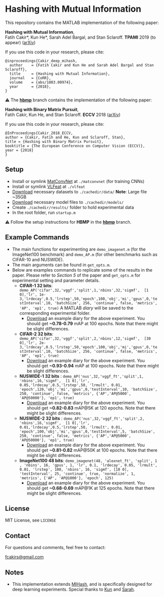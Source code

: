 # Hashing with Mutual Information
This repository contains the MATLAB implementation of the following paper:

**Hashing with Mutual Information**,  
Fatih Cakir*, Kun He*, Sarah Adel Bargal, and Stan Sclaroff.
**TPAMI** 2019 (to appear) ([arXiv](https://arxiv.org/abs/1803.00974))

If you use this code in your research, please cite:
```
@inproceedings{Cakir_deep_mihash,
  author    = {Fatih Cakir and Kun He and Sarah Adel Bargal and Stan Sclaroff},
  title     = {Hashing with Mutual Information},
  journal   = {CoRR},
  volume    = {abs/1803.00974},
  year      = {2018},
}
```

:warning: The **[hbmp](https://github.com/fcakir/deep-mihash/tree/hbmp)** branch contains the implementation of the following paper:

**Hashing with Binary Matrix Pursuit**,  
Fatih Cakir, Kun He, and Stan Sclaroff.
**ECCV** 2018 ([arXiv](http://openaccess.thecvf.com/content_ECCV_2018/html/Fatih_Cakir_Hashing_with_Binary_ECCV_2018_paper.html))

If you use this code in your research, please cite:
```
@InProceedings{Cakir_2018_ECCV,
author = {Cakir, Fatih and He, Kun and Sclaroff, Stan},
title = {Hashing with Binary Matrix Pursuit},
booktitle = {The European Conference on Computer Vision (ECCV)},
year = {2018}
}
```

## Setup
* Install or symlink [MatConvNet](http://www.vlfeat.org/matconvnet/) at `./matconvnet` (for training CNNs)
* Install or symlink [VLFeat](http://www.vlfeat.org/)  at `./vlfeat`
* [Download](https://www.dropbox.com/s/7ovbuheetguinj3/data.tar.gz?dl=0) necessary datasets to `./cachedir/data/` **Note**: Large file ~35GB
* [Download](https://www.dropbox.com/s/n2nxibo0ckdo6hp/models.tar.gz?dl=0) necessary model files to `./cachedir/models/`
* Create `./cachedir/results/` folder to hold experimental data
* In the root folder, run `startup.m`

:warning: Follow the setup instructions for **HBMP** in the **[hbmp](https://github.com/fcakir/deep-mihash/tree/hbmp)** branch.

## Example Commands
* The main functions for experimenting are `demo_imagenet.m` (for the ImageNet100 benchmark) and `demo_AP.m` (for other benchmarks such as CIFAR-10 and NUSWIDE). 
* The main arguments can be found in `get_opts.m`. 
* Below are examples commands to replicate some of the results in the paper. Please refer to *Section 5* of the paper and `get_opts.m` for experimental setting and parameter details. 
    * **CIFAR-1 32 bits**: `demo_AP('cifar',32,'vggf','split',1,'nbins',32,'sigmf', 
    [1 0],'lr', 1e-3,'lrdecay',0.5,'lrstep',50,'epoch',100,'obj','mi','gpus',0,'testInterval',10, 'batchSize', 256, 'continue', false, 'metrics', 'AP', 'ep1', true)`
    A MATLAB *diary* will be saved to the corresponding experimental folder. 
        * [Download](https://www.dropbox.com/s/v3wzo1qwmgcq3uv/diary_003.txt?dl=0) an example diary for the above experiment. You should get **~0.78-0.79** mAP at 100 epochs. Note that there might be slight differences. 
    * **CIFAR-2 32 bits**: `demo_AP('cifar',32,'vggf','split',2,'nbins',12,'sigmf', 
    [30 0],'lr', 2e-3,'lrdecay',0.5,'lrstep',50,'epoch',100,'obj','mi','gpus',0,'testInterval',10, 'batchSize', 256, 'continue', false, 'metrics', 'AP', 'ep1', true)`
        * [Download](https://www.dropbox.com/s/s7ga1wtq6n2qkyh/diary_001.txt?dl=0) an example diary for the above experiment. You should get **~0.93-0.94** mAP at 100 epochs. Note that there might be slight differences. 
    * **NUSWIDE-1 32 bits** : `demo_AP('nus',32,'vggf_ft','split',1, 'nbins',16,'sigmf', 
    [1 0],'lr', 0.05,'lrdecay',0.5,'lrstep',50, 'lrmult', 0.01, 'epoch',120,'obj','mi','gpus',0,'testInterval',10, 'batchSize', 250, 'continue', false, 'metrics', {'AP','AP@5000', 'AP@50000'}, 'ep1', true)`
        * [Download](https://www.dropbox.com/s/gte6e5ikk5jpb5j/nus-1-diary.txt?dl=0) an example diary for the above experiment. You should get **~0.82-0.83** mAP@5K at 120 epochs. Note that there might be slight differences.
    * **NUSWIDE-2 32 bits** : `demo_AP('nus',32,'vggf_ft','split',2, 'nbins',16,'sigmf', 
    [1 0],'lr', 0.01,'lrdecay',0.5,'lrstep',50, 'lrmult', 0.01, 'epoch',100,'obj','mi','gpus',0,'testInterval',5, 'batchSize', 250, 'continue', false, 'metrics', {'AP','AP@5000', 'AP@50000'}, 'ep1', true)`
        * [Download](https://www.dropbox.com/s/wgwx1n8swwme38g/nus-2-diary.txt?dl=0) an example diary for the above experiment. You should get **~0.81-0.82** mAP@50K at 100 epochs. Note that there might be slight differences.
    * **ImageNet100 48 bits**: `demo_imagenet(48, 'alexnet_ft', 'split', 1 , 'nbins', 16, 'gpus', 1, 'lr', 0.1, 'lrdecay', 0.05, 'lrmult', 0.01, 'lrstep', 100, 'nbins', 16, 'sigmf', [10 0], 'testInterval', 25, 'continue', true, 'normalize', 1, 'metrics', {'AP', 'AP@1000'}, 'epoch', 125)`
        * [Download](https://www.dropbox.com/s/34xb6wea3a7jsas/imagenet100-diary.txt?dl=0) an example diary for the above experiment. You should get **~0.68-0.69** mAP@1K at 125 epochs. Note that there might be slight differences.
## License
MIT License, see `LICENSE`

## Contact
For questions and comments, feel free to contact:

fcakirs@gmail.com

## Notes
- This implementation extends [MIHash](http://github.com/fcakir/mihash), and is specifically designed for deep learning experiments. Special thanks to [Kun](http://github.com/kunhe) and [Sarah](https://github.com/sbargal).
